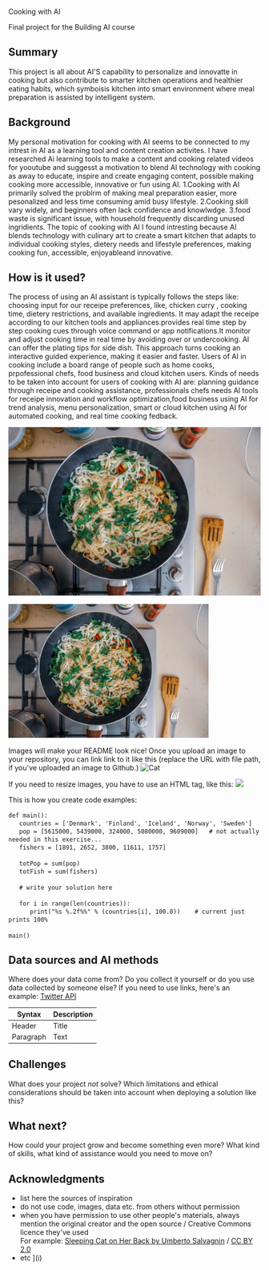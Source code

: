 
 Cooking with AI

Final project for the Building AI course

## Summary

This project is all about AI'S capability to personalize and innovatte in cooking but also contribute to smarter kitchen operations and healthier eating habits, which symboisis kitchen into smart environment where meal preparation is assisted by intelligent system.


## Background
My personal motivation for cooking with AI seems to be connected to my intrest in AI as a learning tool and content creation activites. I have researched Ai learning tools to make a content and cooking related videos for yooutube and suggesst a motivation to blend AI technology with cooking as away to educate, inspire and create engaging content, possible making cooking more accessible, innovative or fun using AI.
1.Cooking with AI primarily solved the problrm of making meal preparation easier, more pesonalized and less time consuming amid busy lifestyle.
2.Cooking skill vary widely, and beginners often lack confidence and knowlwdge.
3.food waste is significant issue, with household frequently discarding unused ingridients.
The topic of cooking with AI I found intresting because AI blends technology with culinary art to create a smart kitchen that adapts to individual cooking styles, dietery needs and lifestyle preferences, making cooking fun, accessible, enjoyableand innovative.




## How is it used?
The process of using an AI assistant is typically follows the steps like:
choosing input for our receipe preferences, like, chicken curry , cooking time, dietery restrictions, and available ingredients. It may adapt the receipe according to our kitchen tools and appliances.provides real time step by step cooking  cues through voice command or app notifications.It monitor and adjust cooking time in real time by avoiding over or undercooking. AI can offer the plating tips for side dish. This approach turns cooking an interactive guided experience, making it easier and faster.
Users of AI in cooking include a board range of people such as home cooks, prpofessional chefs, food business and cloud kitchen users.
Kinds of needs to be taken into account for users of cooking with AI are: planning guidance through receipe and cooking assistance, professionals chefs needs AI tools for receipe innovation and workflow optimization,food business using AI for trend analysis, menu personalization, smart or cloud kitchen using AI for automated cooking, and real time cooking fedback.

![Cooking with AI](https://raw.githubusercontent.com/Bidhya81/new-project-1/main/mor-shani-7TStr3RJdjc-unsplash%20(1).jpg)

<img src="https://raw.githubusercontent.com/Bidhya81/new-project-1/main/mor-shani-7TStr3RJdjc-unsplash%20(1).jpg" alt="Cooking with AI" width="400">


Images will make your README look nice!
Once you upload an image to your repository, you can link link to it like this (replace the URL with file path, if you've uploaded an image to Github.)
![Cat](https://upload.wikimedia.org/wikipedia/commons/5/5e/Sleeping_cat_on_her_back.jpg)

If you need to resize images, you have to use an HTML tag, like this:
<img src="https://upload.wikimedia.org/wikipedia/commons/5/5e/Sleeping_cat_on_her_back.jpg" width="300">

This is how you create code examples:
```
def main():
   countries = ['Denmark', 'Finland', 'Iceland', 'Norway', 'Sweden']
   pop = [5615000, 5439000, 324000, 5080000, 9609000]   # not actually needed in this exercise...
   fishers = [1891, 2652, 3800, 11611, 1757]

   totPop = sum(pop)
   totFish = sum(fishers)

   # write your solution here

   for i in range(len(countries)):
      print("%s %.2f%%" % (countries[i], 100.0))    # current just prints 100%

main()
```


## Data sources and AI methods
Where does your data come from? Do you collect it yourself or do you use data collected by someone else?
If you need to use links, here's an example:
[Twitter API](https://developer.twitter.com/en/docs)

| Syntax      | Description |
| ----------- | ----------- |
| Header      | Title       |
| Paragraph   | Text        |

## Challenges

What does your project _not_ solve? Which limitations and ethical considerations should be taken into account when deploying a solution like this?

## What next?

How could your project grow and become something even more? What kind of skills, what kind of assistance would you  need to move on? 


## Acknowledgments

* list here the sources of inspiration 
* do not use code, images, data etc. from others without permission
* when you have permission to use other people's materials, always mention the original creator and the open source / Creative Commons licence they've used
  <br>For example: [Sleeping Cat on Her Back by Umberto Salvagnin](https://commons.wikimedia.org/wiki/File:Sleeping_cat_on_her_back.jpg#filelinks) / [CC BY 2.0](https://creativecommons.org/licenses/by/2.0)
* etc
](i)
